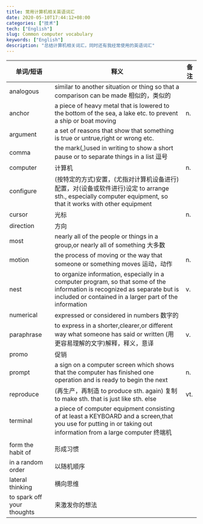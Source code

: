 ```yaml
---
title: 常用计算机相关英语词汇
date: 2020-05-10T17:44:12+08:00
categories: ["技术"]
tech: ["English"]
slug: Common computer vocabulary
keywords: ["English"]
description: "总结计算机相关词汇，同时还有我经常使用的英语词汇" 
---
```


| 单词/短语                  | 释义                                                         | 备注 |
| -------------------------- | ------------------------------------------------------------ | ---- |
| analogous                  | similar to another situation or thing so that a comparison can be made 相似的，类似的 |      |
| anchor                     | a piece of heavy metal that is lowered to the bottom of the sea, a lake etc. to prevent a ship or boat moving | n.   |
| argument                   | a set of reasons that show that something is true or untrue,right or wrong etc. |      |
| comma                      | the mark(,)used in writing to show a short pause or to separate things in a list 逗号 |      |
| computer                   | 计算机                                                       | n.   |
| configure                  | (按特定的方式)安置，(尤指对计算机设备进行)配置，对(设备或软件进行)设定 to arrange sth., especially computer equipment, so that it works with other equipment |      |
| cursor                     | 光标                                                         | n.   |
| direction                  | 方向                                                         |      |
| most                       | nearly all of the people or things in a group,or nearly all of something 大多数 |      |
| motion                     | the process of moving or the way that someone or something moves 运动，动作 | n.   |
| nest                       | to organize information, especially in a computer program, so that some of the information is recognized as separate but is included or contained in a larger part of the information | v.   |
| numerical                  | expressed or considered in numbers 数字的                    |      |
| paraphrase                 | to express in a shorter,clearer,or different way what someone has said or written (用更容易理解的文字)解释，释义，意译 | v.   |
| promo                      | 促销                                                         |      |
| prompt                     | a sign on a computer screen which shows that the computer has finished one operation and is ready to begin the next | n.   |
| reproduce                  | (再生产，再制造 to produce sth. again) 复制 to make sth. that is just like sth. else | vt.  |
| terminal                   | a piece of computer equipment consisting of at least a KEYBOARD and a screen,that you use for putting in or taking out information from a large computer 终端机 |      |
|                            |                                                              |      |
| form the habit of          | 形成习惯                                                     |      |
| in a random order          | 以随机顺序                                                   |      |
| lateral thinking           | 横向思维                                                     |      |
| to spark off your thoughts | 来激发你的想法                                               |      |

